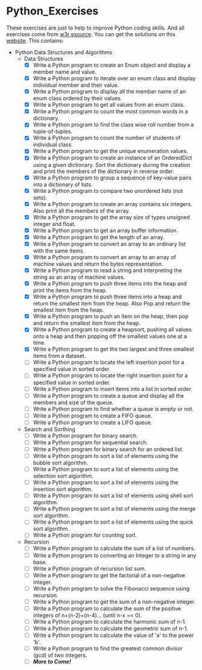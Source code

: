# Python_Exercises
These exercises are just to help to improve Python coding skills. And all exercises come from [w3r esource](https://www.w3resource.com/python-exercises/). You can get the solutions on this [website](https://www.w3resource.com/python-exercises/).
This contains:
- Python Data Structures and Algorithms
    - Data Structures
        - [x] Write a Python program to create an Enum object and display a member name and value.
        - [x] Write a Python program to iterate over an enum class and display individual member and their value.
        - [x] Write a Python program to display all the member name of an enum class ordered by their values.
        - [x] Write a Python program to get all values from an enum class.
        - [x] Write a Python program to count the most common words in a dictionary.
        - [x] Write a Python program to find the class wise roll number from a tuple-of-tuples.
        - [x] Write a Python program to count the number of students of individual class.
        - [x] Write a Python program to get the unique enumeration values.
        - [x] Write a Python program to create an instance of an OrderedDict using a given dictionary. Sort the dictionary during the creation and print the members of the dictionary in reverse order.
        - [x] Write a Python program to group a sequence of key-value pairs into a dictionary of lists.
        - [x] Write a Python program to compare two unordered lists (not sets).
        - [x] Write a Python program to create an array contains six integers. Also print all the members of the array.
        - [x] Write a Python program to get the array size of types unsigned integer and float.
        - [x] Write a Python program to get an array buffer information.
        - [x] Write a Python program to get the length of an array.
        - [x] Write a Python program to convert an array to an ordinary list with the same items.
        - [x] Write a Python program to convert an array to an array of machine values and return the bytes representation.
        - [x] Write a Python program to read a string and interpreting the string as an array of machine values.
        - [x] Write a Python program to push three items into the heap and print the items from the heap.
        - [x] Write a Python program to push three items into a heap and return the smallest item from the heap. Also Pop and return the smallest item from the heap.
        - [x] Write a Python program to push an item on the heap, then pop and return the smallest item from the heap.
        - [x] Write a Python program to create a heapsort, pushing all values onto a heap and then popping off the smallest values one at a time.
        - [x] Write a Python program to get the two largest and three smallest items from a dataset.
        - [ ] Write a Python program to locate the left insertion point for a specified value in sorted order.
        - [ ] Write a Python program to locate the right insertion point for a specified value in sorted order.
        - [ ] Write a Python program to insert items into a list in sorted order.
        - [ ] Write a Python program to create a queue and display all the members and size of the queue. 
        - [ ] Write a Python program to find whether a queue is empty or not.
        - [ ] Write a Python program to create a FIFO queue.
        - [ ] Write a Python program to create a LIFO queue.
    - Search and Sorthing
        - [ ] Write a Python program for binary search.
        - [ ] Write a Python program for sequential search.
        - [ ] Write a Python program for binary search for an ordered list.
        - [ ] Write a Python program to sort a list of elements using the bubble sort algorithm.
        - [ ] Write a Python program to sort a list of elements using the selection sort algorithm.
        - [ ] Write a Python program to sort a list of elements using the insertion sort algorithm.
        - [ ] Write a Python program to sort a list of elements using shell sort algorithm.
        - [ ] Write a Python program to sort a list of elements using the merge sort algorithm.
        - [ ] Write a Python program to sort a list of elements using the quick sort algorithm.
        - [ ] Write a Python program for counting sort.
    - Recursion
        - [ ] Write a Python program to calculate the sum of a list of numbers.
        - [ ] Write a Python program to converting an Integer to a string in any base.
        - [ ] Write a Python program of recursion list sum. 
        - [ ] Write a Python program to get the factorial of a non-negative integer.
        - [ ] Write a Python program to solve the Fibonacci sequence using recursion.
        - [ ] Write a Python program to get the sum of a non-negative integer.
        - [ ] Write a Python program to calculate the sum of the positive integers of n+(n-2)+(n-4)... (until n-x =< 0).
        - [ ] Write a Python program to calculate the harmonic sum of n-1.
        - [ ] Write a Python program to calculate the geometric sum of n-1.
        - [ ] Write a Python program to calculate the value of 'a' to the power 'b'.
        - [ ] Write a Python program to find  the greatest common divisor (gcd) of two integers.
        - [ ] **_More to Come!_**
